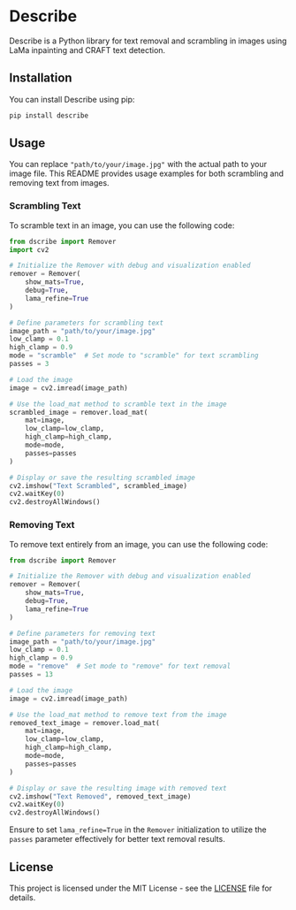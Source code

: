 # Describe

Describe is a Python library for text removal and scrambling in images using LaMa inpainting and CRAFT text detection.

## Installation

You can install Describe using pip:

```bash
pip install describe
```

## Usage

You can replace `"path/to/your/image.jpg"` with the actual path to your image file. This README provides usage examples for both scrambling and removing text from images.

### Scrambling Text

To scramble text in an image, you can use the following code:

```python
from dscribe import Remover
import cv2

# Initialize the Remover with debug and visualization enabled
remover = Remover(
    show_mats=True,
    debug=True,
    lama_refine=True
)

# Define parameters for scrambling text
image_path = "path/to/your/image.jpg"
low_clamp = 0.1
high_clamp = 0.9
mode = "scramble"  # Set mode to "scramble" for text scrambling
passes = 3

# Load the image
image = cv2.imread(image_path)

# Use the load_mat method to scramble text in the image
scrambled_image = remover.load_mat(
    mat=image,
    low_clamp=low_clamp,
    high_clamp=high_clamp,
    mode=mode,
    passes=passes
)

# Display or save the resulting scrambled image
cv2.imshow("Text Scrambled", scrambled_image)
cv2.waitKey(0)
cv2.destroyAllWindows()
```

### Removing Text

To remove text entirely from an image, you can use the following code:

```python
from dscribe import Remover

# Initialize the Remover with debug and visualization enabled
remover = Remover(
    show_mats=True,
    debug=True,
    lama_refine=True
)

# Define parameters for removing text
image_path = "path/to/your/image.jpg"
low_clamp = 0.1
high_clamp = 0.9
mode = "remove"  # Set mode to "remove" for text removal
passes = 13

# Load the image
image = cv2.imread(image_path)

# Use the load_mat method to remove text from the image
removed_text_image = remover.load_mat(
    mat=image,
    low_clamp=low_clamp,
    high_clamp=high_clamp,
    mode=mode,
    passes=passes
)

# Display or save the resulting image with removed text
cv2.imshow("Text Removed", removed_text_image)
cv2.waitKey(0)
cv2.destroyAllWindows()
```

Ensure to set `lama_refine=True` in the `Remover` initialization to utilize the `passes` parameter effectively for better text removal results.

## License

This project is licensed under the MIT License - see the [LICENSE](LICENSE) file for details.